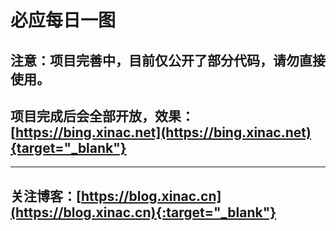 # 必应每日一图


## 注意：项目完善中，目前仅公开了部分代码，请勿直接使用。

## 项目完成后会全部开放，效果：[https://bing.xinac.net](https://bing.xinac.net){target="_blank"}

---


## 关注博客：[https://blog.xinac.cn](https://blog.xinac.cn){:target="_blank"}
